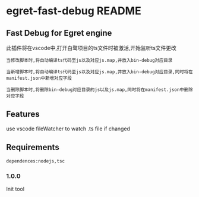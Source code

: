 # egret-fast-debug README

## Fast Debug for Egret engine

此插件将在vscode中,打开白鹭项目的ts文件时被激活,开始监听ts文件更改
    
    当修改脚本时,将自动编译ts代码至js以及对应js.map,并放入bin-debug对应目录
    
    当新增脚本时,将自动编译ts代码至js以及对应js.map,并放入bin-debug对应目录,同时将在manifest.json中新增对应字段

    当删除脚本时,将删除bin-debug对应目录的js以及js.map,同时将在manifest.json中删除对应字段

## Features

   use vscode fileWatcher to watch .ts file if changed

## Requirements

    dependences:nodejs,tsc

### 1.0.0

Init tool
